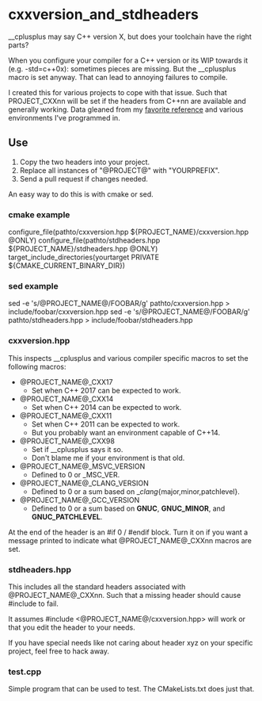 # cxxversion_and_stdheaders

__cplusplus may say C++ version X, but does your toolchain have the right parts?

When you configure your compiler for a C++ version or its WIP towards it (e.g. -std=c++0x): sometimes pieces are missing. But the __cplusplus macro is set anyway. That can lead to annoying failures to compile.

I created this for various projects to cope with that issue. Such that PROJECT_CXXnn will be set if the headers from C++nn are available and generally working. Data gleaned from my [favorite reference](https://en.cppreference.com/w/cpp/compiler_support) and various environments I've programmed in.

## Use

1. Copy the two headers into your project.
2. Replace all instances of "@PROJECT@" with "YOURPREFIX".
3. Send a pull request if changes needed.

An easy way to do this is with cmake or sed.

### cmake example

  configure_file(pathto/cxxversion.hpp ${PROJECT_NAME}/cxxversion.hpp @ONLY)
  configure_file(pathto/stdheaders.hpp ${PROJECT_NAME}/stdheaders.hpp @ONLY)
  target_include_directories(yourtarget PRIVATE ${CMAKE_CURRENT_BINARY_DIR})

### sed example

  sed -e 's/@PROJECT_NAME@/FOOBAR/g' pathto/cxxversion.hpp > include/foobar/cxxversion.hpp
  sed -e 's/@PROJECT_NAME@/FOOBAR/g' pathto/stdheaders.hpp > include/foobar/stdheaders.hpp

### cxxversion.hpp

This inspects __cplusplus and various compiler specific macros to set the following macros:

- @PROJECT_NAME@_CXX17
  - Set when C++ 2017 can be expected to work.
- @PROJECT_NAME@_CXX14
  - Set when C++ 2014 can be expected to work.
- @PROJECT_NAME@_CXX11
  - Set when C++ 2011 can be expected to work.
  - But you probably want an environment capable of C++14.
- @PROJECT_NAME@_CXX98
  - Set if __cplusplus says it so.
  - Don't blame me if your environment is that old.
- @PROJECT_NAME@_MSVC_VERSION
  - Defined to 0 or _MSC_VER.
- @PROJECT_NAME@_CLANG_VERSION
  - Defined to 0 or a sum based on __clang_{major,minor,patchlevel}.
- @PROJECT_NAME@_GCC_VERSION
  - Defined to 0 or a sum based on __GNUC__, __GNUC_MINOR__, and __GNUC_PATCHLEVEL__.

At the end of the header is an #if 0 / #endif block. Turn it on if you want a message printed to indicate what @PROJECT_NAME@_CXXnn macros are set.

### stdheaders.hpp

This includes all the standard headers associated with @PROJECT_NAME@_CXXnn. Such that a missing header should cause #include to fail.

It assumes #include <@PROJECT_NAME@/cxxversion.hpp> will work or that you edit the header to your needs.

If you have special needs like not caring about header xyz on your specific project, feel free to hack away.

### test.cpp

Simple program that can be used to test. The CMakeLists.txt does just that.
